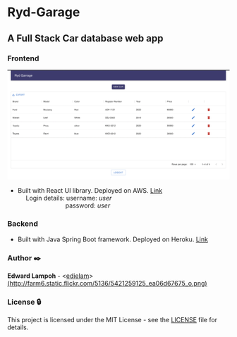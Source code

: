 # Ryd-Garage
## A Full Stack Car database web app
   ### Frontend 
  ![Database](https://raw.githubusercontent.com/edielam/jeflix/production/imgs/rydgarage.png)
  - Built with React UI library. Deployed on AWS. [Link](https://client.d1yzt3iyjxwr9.amplifyapp.com/)\
    &emsp; Login details: username: _user_\
     &emsp;  &emsp;  &emsp;  &emsp;  &emsp;  &emsp; password: _user_


   ### Backend 
  - Built with Java Spring Boot framework. Deployed on Heroku. [Link](https://ryd-backend.herokuapp.com/)
  
   ### Author :black_nib:

   **Edward Lampoh** - <[edielam](https://github.com/edielam)>  [(http://farm6.static.flickr.com/5136/5421259125_ea06d67675_o.png)](https://twitter.com/edie_I_AM)

   ### License :lock:

   This project is licensed under the MIT License - see the [LICENSE](./LICENSE) file for details.
